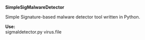 <b>SimpleSigMalwareDetector</b>

Simple Signature-based malware detector tool written in Python.

<b>Use:</b><br>
sigmaldetector.py virus.file

